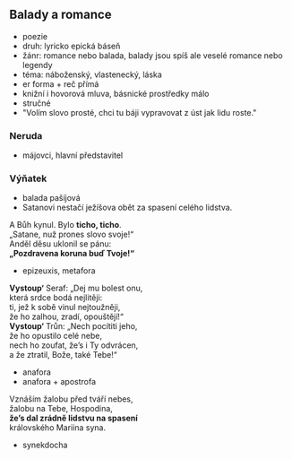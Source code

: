 ## Balady a romance
- poezie
- druh: lyricko epická báseň
- žánr: romance nebo balada, balady jsou spíš ale veselé romance nebo legendy
- téma: náboženský, vlastenecký, láska
- er forma + reč přímá
- knižní i hovorová mluva, básnické prostředky málo
- stručné
- "Volím slovo prosté,
chci tu báji vypravovat
z úst jak lidu roste."

### Neruda
- májovci, hlavní představitel

### Výňatek

- balada pašíjová
- Satanovi nestačí ježíšova obět za spasení celého lidstva.

A Bůh kynul. Bylo __ticho, ticho__.<br>
„Satane, nuž prones slovo svoje!“<br>
Anděl děsu uklonil se pánu:<br>
__„Pozdravena koruna buď Tvoje!“__<br>

- epizeuxis, metafora

__Vystoup‘__ Seraf: „Dej mu bolest onu,<br>
která srdce bodá nejlitěji:<br>
ti, jež k sobě vinul nejtoužněji,<br>
že ho zalhou, zradí, opouštějí!“<br>
__Vystoup‘__ Trůn: „Nech pocítiti jeho,<br>
že ho opustilo celé nebe,<br>
nech ho zoufat, že’s i Ty odvrácen,<br>
a že ztratil, Bože, také Tebe!“<br>

- anafora
- anafora + apostrofa

Vznáším žalobu před tváří nebes,<br>
žalobu na Tebe, Hospodina,<br>
__že’s dal zrádně lidstvu na spasení__<br>
královského Mariina syna.<br>

- synekdocha

